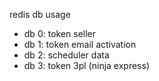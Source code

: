 redis db usage

- db 0: token seller
- db 1: token email activation
- db 2: scheduler data
- db 3: token 3pl (ninja express)
